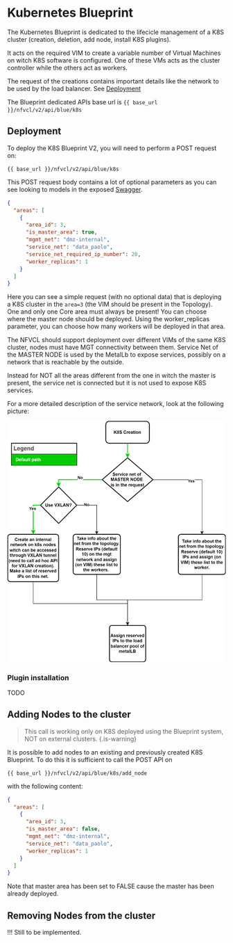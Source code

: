 # Kubernetes Blueprint
The Kubernetes Blueprint is dedicated to the lifecicle management of a K8S cluster (creation, deletion,
add node, install K8S plugins).

It acts on the required VIM to create a variable number of Virtual Machines on witch K8S software is configured.
One of these VMs acts as the cluster controller while the others act as workers.

The request of the creations contains important details like the network to be used by the load balancer.
See [Deployment](#deployment)

The Blueprint dedicated APIs base url is `{{ base_url }}/nfvcl/v2/api/blue/k8s`

## Deployment
To deploy the K8S Blueprint V2, you will need to perform a POST request on:
```
{{ base_url }}/nfvcl/v2/api/blue/k8s
```
This POST request body contains a lot of optional parameters as you can see looking to models in the exposed [Swagger](/).

```json
{
  "areas": [
    {
      "area_id": 3,
      "is_master_area": true,
      "mgmt_net": "dmz-internal",
      "service_net": "data_paolo",
      "service_net_required_ip_number": 20,
      "worker_replicas": 1
    }
  ]
}
```

Here you can see a simple request (with no optional data) that is deploying a K8S cluster in the `area=3` (the VIM should be present in the Topology).
One and only one Core area must always be present! You can choose where the master node should be deployed. 
Using the worker_replicas parameter, you can choose how many workers will be deployed in that area.

The NFVCL should support deployment over different VIMs of the same K8S cluster, nodes must have MGT connectivity between them.
Service Net of the MASTER NODE is used by the MetalLb to expose services, possibly on a network that is reachable by the outside.

Instead for NOT all the areas different from the one in witch the master is present, the service net is connected but it is not
used to expose K8S services.

For a more detailed description of the service network, look at the following picture:

<p align="center">
  <img src="../../../images/k8s/k8s_blueprint-LB_assignment.drawio.svg"  alt="Load balancer assignment"/>
</p>

### Plugin installation
TODO

## Adding Nodes to the cluster
> This call is working only on K8S deployed using the Blueprint system, NOT on external clusters.
{.is-warning}

It is possible to add nodes to an existing and previously created K8S Blueprint. To do this it is sufficient to call the 
POST API on
```
{{ base_url }}/nfvcl/v2/api/blue/k8s/add_node
```

with the following content:
```json
{
  "areas": [
    {
      "area_id": 3,
      "is_master_area": false,
      "mgmt_net": "dmz-internal",
      "service_net": "data_paolo",
      "worker_replicas": 1
    }
  ]
}
```
Note that master area has been set to FALSE cause the master has been already deployed.

## Removing Nodes from the cluster
!!! Still to be implemented.
